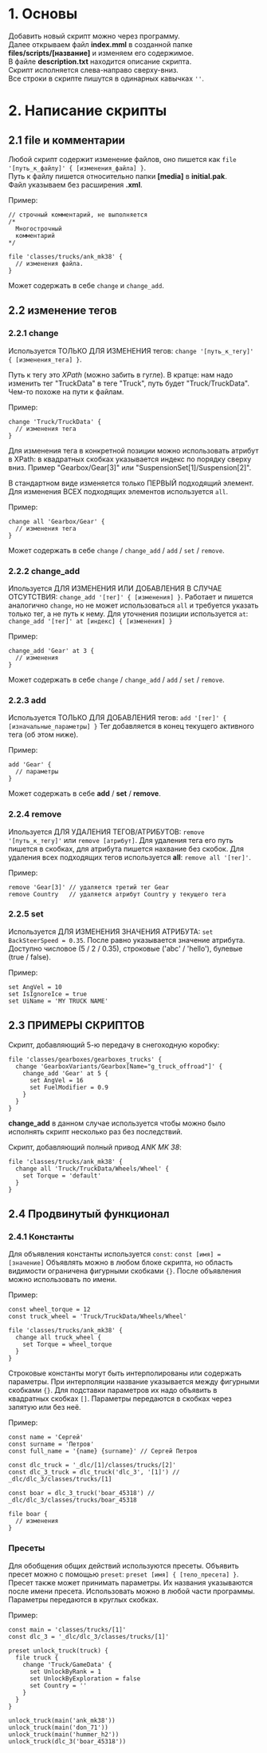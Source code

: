 # 1. Основы

Добавить новый скрипт можно через программу.  
Далее открываем файл **index.mml** в созданной папке **files/scripts/\[название\]** и изменяем его содержимое.  
В файле **description.txt** находится описание скрипта.  
Скрипт исполняется слева-направо сверху-вниз.  
Все строки в скрипте пишутся в одинарных кавычках `''`.  


# 2. Написание скрипты

## 2.1 file и комментарии

Любой скрипт содержит изменение файлов, оно пишется как `file '[путь_к_файлу]' { [изменения_файла] }`.  
Путь к файлу пишется относительно папки **\[media\]** в **initial.pak**.  
Файл указываем без расширения **.xml**.  

Пример:
```
// строчный комментарий, не выполняется
/*
  Многострочный
  комментарий
*/

file 'classes/trucks/ank_mk38' {
  // изменения файла.
}
```

Может содержать в себе `change` и `change_add`.

## 2.2 изменение тегов

### 2.2.1 change

Используется ТОЛЬКО ДЛЯ ИЗМЕНЕНИЯ тегов: `change '[путь_к_тегу]' { [изменения_тега] }`.

Путь к тегу это _XPath_ (можно забить в гугле).
В кратце: нам надо изменить тег "TruckData" в теге "Truck", путь будет "Truck/TruckData". Чем-то похоже на пути к файлам.

Пример:
```
change 'Truck/TruckData' {
  // изменения тега
}
```

Для изменения тега в конкретной позиции можно использовать атрибут в XPath:
в квадратных скобках указывается индекс по порядку сверху вниз. Пример "Gearbox/Gear\[3\]" или "SuspensionSet\[1\]/Suspension\[2\]".

В стандартном виде изменяется только ПЕРВЫЙ подходящий элемент.
Для изменения ВСЕХ подходящих элементов используется `all`.

Пример:
```
change all 'Gearbox/Gear' {
  // изменения тега
}
```

Может содержать в себе `change` / `change_add` / `add` / `set` / `remove`.

### 2.2.2 change_add

Ипользуется ДЛЯ ИЗМЕНЕНИЯ ИЛИ ДОБАВЛЕНИЯ В СЛУЧАЕ ОТСУТСТВИЯ: `change_add '[тег]' { [изменения] }`.
Работает и пишется аналогично `change`, но не может использоваться `all` и требуется указать только тег, а не путь к нему.
Для уточнения позиции используется `at`: `change_add '[тег]' at [индекс] { [изменения] }`

Пример:
```
change_add 'Gear' at 3 {
  // изменения
}
```

Может содержать в себе `change` / `change_add` / `add` / `set` / `remove`.

### 2.2.3 add

Используется ТОЛЬКО ДЛЯ ДОБАВЛЕНИЯ тегов: `add '[тег]' { [изначальные_параметры] }`
Тег добавляется в конец текущего активного тега (об этом ниже).

Пример:
```
add 'Gear' {
  // параметры
}
```

Может содержать в себе **add** / **set** / **remove**.

### 2.2.4 remove

Ипользуется ДЛЯ УДАЛЕНИЯ ТЕГОВ/АТРИБУТОВ: `remove '[путь_к_тегу]'` или `remove [атрибут]`.
Для удаления тега его путь пишется в скобках, для атрибута пишется нахвание без скобок.
Для удаления всех подходящих тегов используется **all**: `remove all '[тег]'`.

Пример:
```
remove 'Gear[3]' // удаляется третий тег Gear
remove Country   // удаляется атрибут Country у текущего тега
```

### 2.2.5 set

Используется ДЛЯ ИЗМЕНЕНИЯ ЗНАЧЕНИЯ АТРИБУТА: `set BackSteerSpeed = 0.35`.
После равно указывается значение атрибута.
Доступно числовое (5 / 2 / 0.35), строковые ('abc' / 'hello'), булевые (true / false).

Пример:
```
set AngVel = 10
set IsIgnoreIce = true
set UiName = 'MY TRUCK NAME'
```


## 2.3 ПРИМЕРЫ СКРИПТОВ

Скрипт, добавляющий 5-ю передачу в снегоходную коробку:
```
file 'classes/gearboxes/gearboxes_trucks' {
  change 'GearboxVariants/Gearbox[Name="g_truck_offroad"]' {
    change_add 'Gear' at 5 {
      set AngVel = 16
      set FuelModifier = 0.9
    }
  }
}
```
**change_add** в данном случае используется чтобы можно было исполнять скрипт несколько раз без последствий.

Скрипт, добавляющий полный привод _ANK MK 38_:
```
file 'classes/trucks/ank_mk38' {
  change all 'Truck/TruckData/Wheels/Wheel' {
    set Torque = 'default'
  }
}
```

## 2.4 Продвинутый функционал

### 2.4.1 Константы

Для объявления константы используется `const`: `const [имя] = [значение]`
Объявлять можно в любом блоке скрипта, но область видимости ограничена фигурными скобками `{}`.
После объявления можно использовать по имени.

Пример:
```
const wheel_torque = 12
const truck_wheel = 'Truck/TruckData/Wheels/Wheel'

file 'classes/trucks/ank_mk38' {
  change all truck_wheel {
    set Torque = wheel_torque
  }
}
```

Строковые константы могут быть интерполированы или содержать параметры.
При интерполяции название указывается между фигурными скобками `{}`.
Для подставки параметров их надо объявить в квадратных скобках `[]`.
Параметры передаются в скобках через запятую или без неё.

Пример:
```
const name = 'Сергей'
const surname = 'Петров'
const full_name = '{name} {surname}' // Сергей Петров

const dlc_truck = '_dlc/[1]/classes/trucks/[2]'
const dlc_3_truck = dlc_truck('dlc_3', '[1]') // _dlc/dlc_3/classes/trucks/[1]

const boar = dlc_3_truck('boar_45318') // _dlc/dlc_3/classes/trucks/boar_45318

file boar {
  // изменения
}
```

### Пресеты

Для обобщения общих действий используются пресеты.
Объявить пресет можно с помощью `preset`: `preset [имя] { [тело_пресета] }`.
Пресет также может принимать параметры. Их названия указываются после имени пресета.
Использовать можно в любой части программы. Параметры передаются в круглых скобках.

Пример:
```
const main = 'classes/trucks/[1]'
const dlc_3 = '_dlc/dlc_3/classes/trucks/[1]'

preset unlock_truck(truck) {
  file truck {
    change 'Truck/GameData' {
      set UnlockByRank = 1
      set UnlockByExploration = false
      set Country = ''
    }
  }
}

unlock_truck(main('ank_mk38'))
unlock_truck(main('don_71'))
unlock_truck(main('hummer_h2'))
unlock_truck(dlc_3('boar_45318'))
```
